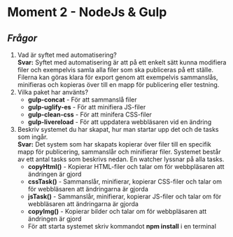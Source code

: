 # Moment 2 - NodeJs & Gulp
## _Frågor_
1. Vad är syftet med automatisering?<br>
**Svar:** Syftet med automatisering är att på ett enkelt sätt kunna modifiera filer och exempelvis samla alla filer som ska publiceras på ett ställe. Filerna kan göras klara för export genom att exempelvis sammanslås, minifieras och kopieras över till en mapp för publicering eller testning.
2. Vilka paket har använts?<br>
    * **gulp-concat** - För att sammanslå filer
    * **gulp-uglify-es** - För att minifiera JS-filer
    * **gulp-clean-css** - För att minifera CSS-filer
    * **gulp-livereload** - För att uppdatera webbläsaren vid en ändring
3. Beskriv systemet du har skapat, hur man startar upp det och de tasks som ingår.<br>
**Svar:** Det system som har skapats kopierar över filer till en specifik mapp för publicering, sammanslår och minifierar filer. Systemet består av ett antal tasks som beskrivs nedan. En watcher lyssnar på alla tasks.<br>
    * **copyHtml()** - Kopierar HTML-filer och talar om för webbpläsaren att ändringen är gjord
    * **cssTask()** - Sammanslår, minifierar, kopierar CSS-filer och talar om för webbläsaren att ändringarna är gjorda
    * **jsTask()** -  Sammanslår, minifierar, kopierar JS-filer och talar om för webbläsaren att ändringarna är gjorda 
    * **copyImg()** - Kopierar bilder och talar om för webbpläsaren att ändringen är gjord
    * För att starta systemet skriv kommandot **npm install** i en terminal